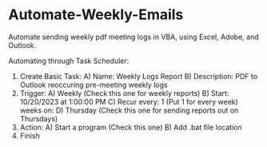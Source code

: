 # Automate-Weekly-Emails
Automate sending weekly pdf meeting logs in VBA, using Excel, Adobe, and Outlook.

Automating through Task Scheduler:

1) Create Basic Task:
   A) Name: Weekly Logs Report
   B) Description: PDF to Outlook reoccuring pre-meeting weekly logs
2) Trigger:
   A) Weekly (Check this one for weekly reports)
   B) Start: 10/20/2023 at 1:00:00 PM
   C) Recur every: 1 (Put 1 for every week) weeks on:
   D) Thursday (Check this one for sending reports out on Thursdays)
3) Action:
   A) Start a program (Check this one)
   B) Add .bat file location
4) Finish
